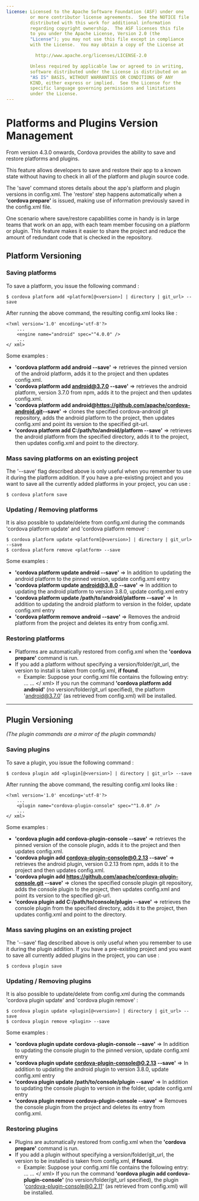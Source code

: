 ```yaml
---
license: Licensed to the Apache Software Foundation (ASF) under one
         or more contributor license agreements.  See the NOTICE file
         distributed with this work for additional information
         regarding copyright ownership.  The ASF licenses this file
         to you under the Apache License, Version 2.0 (the
         "License"); you may not use this file except in compliance
         with the License.  You may obtain a copy of the License at

           http://www.apache.org/licenses/LICENSE-2.0

         Unless required by applicable law or agreed to in writing,
         software distributed under the License is distributed on an
         "AS IS" BASIS, WITHOUT WARRANTIES OR CONDITIONS OF ANY
         KIND, either express or implied.  See the License for the
         specific language governing permissions and limitations
         under the License.
---
```


# Platforms and Plugins Version Management
From version 4.3.0 onwards, Cordova provides the ability to save and restore platforms and plugins. 

This feature allows developers to save and restore their app to a known state without having to check in all of the platform and plugin source code.

The 'save' command stores details about the app's platform and plugin versions in config.xml.
The 'restore' step happens automatically when a **'cordova prepare'** is issued, making use of information previously saved in the config.xml file.

One scenario where save/restore capabilities come in handy is in large teams that work on an app, with each team member focusing on a platform or plugin. This feature makes it easier to share the project and reduce the amount of redundant code that is checked in the repository.


## Platform Versioning

### Saving platforms
To save a platform, you issue the following command :

    $ cordova platform add <platform[@<version>] | directory | git_url> --save

After running the above command, the resulting config.xml looks like :

    <?xml version='1.0' encoding='utf-8'?>
        ...
        <engine name="android" spec="^4.0.0" />
        ...
    </ xml>


Some examples :
  * **'cordova platform add android --save'** => retrieves the pinned version of the android platform, adds it to the project and then updates config.xml.
  * **'cordova platform add android@3.7.0 --save'** => retrieves the android platform, version 3.7.0 from npm, adds it to the project and then updates config.xml.
  * **'cordova platform add android@https://github.com/apache/cordova-android.git​ --save'** => clones the specified cordova-android git repository, adds the android platform to the project, then updates config.xml and point its version to the specified git-url.
  * **'cordova platform add C:/path/to/android/platform --save'** => retrieves the android platform from the specified directory, adds it to the project, then updates config.xml and point to the directory.

### Mass saving platforms on an existing project
The '--save' flag described above is only useful when you remember to use it during the platform addition.
If you have a pre-existing project and you want to save all the currently added platforms in your project, you can use :

    $ cordova platform save


### Updating / Removing platforms
It is also possible to update/delete from config.xml during the commands 'cordova platform update' and 'cordova platform remove' :

    $ cordova platform update <platform[@<version>] | directory | git_url> --save
    $ cordova platform remove <platform> --save
Some examples :
  * **'cordova platform update android --save'** => In addition to updating the android platform to the pinned version, update config.xml entry
  * **'cordova platform update android@3.8.0 --save'** => In addition to updating the android platform to version 3.8.0, update config.xml entry
  * **'cordova platform update /path/to/android/platform --save'** => In addition to updating the android platform to version in the folder, update config.xml entry
  * **'cordova platform remove android --save'** => Removes the android platform from the project and deletes its entry from config.xml.


### Restoring platforms
  * Platforms are automatically restored from config.xml when the **'cordova prepare'** command is run.
  * If you add a platform without specifying a version/folder/git_url, the version to install is taken from config.xml, **if found**.
    * Example:
      Suppose your config.xml file contains the following entry:
          <?xml version='1.0' encoding='utf-8'?>
              ...
              <engine name="android" spec="3.7.0" />
              ...
          </ xml>
      If you run the command **'cordova platform add android'** (no version/folder/git_url specified), the platform 'android@3.7.0' (as retrieved from config.xml) will be installed.



---

## Plugin Versioning
_(The plugin commands are a mirror of the plugin commands)_

### Saving plugins
To save a plugin, you issue the following command :

    $ cordova plugin add <plugin[@<version>] | directory | git_url> --save

After running the above command, the resulting config.xml looks like :

    <?xml version='1.0' encoding='utf-8'?>
        ...
        <plugin name="cordova-plugin-console" spec="^1.0.0" />
        ...
    </ xml>


Some examples :
  * **'cordova plugin add cordova-plugin-console --save'** => retrieves the pinned version of the console plugin, adds it to the project and then updates config.xml.
  * **'cordova plugin add cordova-plugin-console@0.2.13 --save'** => retrieves the android plugin, version 0.2.13 from npm, adds it to the project and then updates config.xml.
  * **'cordova plugin add https://github.com/apache/cordova-plugin-console.git --save'** => clones the specified console plugin git repository, adds the console plugin to the project, then updates config.xml and point its version to the specified git-url.
  * **'cordova plugin add C:/path/to/console/plugin --save'** => retrieves the console plugin from the specified directory, adds it to the project, then updates config.xml and point to the directory.

### Mass saving plugins on an existing project
The '--save' flag described above is only useful when you remember to use it during the plugin addition.
If you have a pre-existing project and you want to save all currently added plugins in the project, you can use :

    $ cordova plugin save


### Updating / Removing plugins
It is also possible to update/delete from config.xml during the commands 'cordova plugin update' and 'cordova plugin remove' :

    $ cordova plugin update <plugin[@<version>] | directory | git_url> --save
    $ cordova plugin remove <plugin> --save
Some examples :
  * **'cordova plugin update cordova-plugin-console --save'** => In addition to updating the console plugin to the pinned version, update config.xml entry
  * **'cordova plugin update cordova-plugin-console@0.2.13 --save'** => In addition to updating the android plugin to version 3.8.0, update config.xml entry
  * **'cordova plugin update /path/to/console/plugin --save'** => In addition to updating the console plugin to version in the folder, update config.xml entry
  * **'cordova plugin remove cordova-plugin-console --save'** => Removes the console plugin from the project and deletes its entry from config.xml.


### Restoring plugins
  * Plugins are automatically restored from config.xml when the **'cordova prepare'** command is run.
  * If you add a plugin without specifying a version/folder/git_url, the version to be installed is taken from config.xml, **if found**.
    * Example:
      Suppose your config.xml file contains the following entry:
          <?xml version='1.0' encoding='utf-8'?>
              ...
              <plugin name="cordova-plugin-console" spec="0.2.11" />
              ...
          </ xml>
      If you run the command **'cordova plugin add cordova-plugin-console'** (no version/folder/git_url specified), the plugin 'cordova-plugin-console@0.2.11' (as retrieved from config.xml) will be installed.
